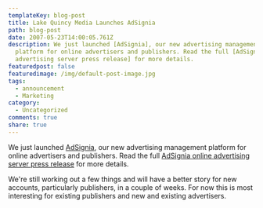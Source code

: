 ```yaml
---
templateKey: blog-post
title: Lake Quincy Media Launches AdSignia
path: blog-post
date: 2007-05-23T14:00:05.761Z
description: We just launched [AdSignia], our new advertising management
  platform for online advertisers and publishers. Read the full [AdSignia online
  advertising server press release] for more details.
featuredpost: false
featuredimage: /img/default-post-image.jpg
tags:
  - announcement
  - Marketing
category:
  - Uncategorized
comments: true
share: true
---
```

<!--StartFragment-->

We just launched [AdSignia](http://lakequincy.com/AdSignia), our new advertising management platform for online advertisers and publishers. Read the full [AdSignia online advertising server press release](http://lakequincy.com/press/20070523.aspx) for more details.

We're still working out a few things and will have a better story for new accounts, particularly publishers, in a couple of weeks. For now this is most interesting for existing publishers and new and existing advertisers.

<!--EndFragment-->